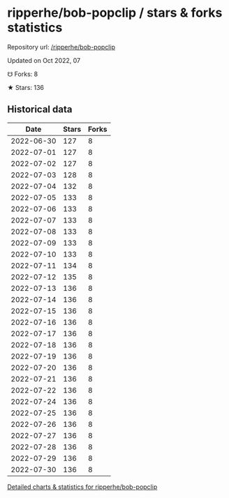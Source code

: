 # ripperhe/bob-popclip / stars & forks statistics

Repository url: [/ripperhe/bob-popclip](https://github.com/ripperhe/bob-popclip)

Updated on Oct 2022, 07

☋ Forks: 8

★ Stars: 136

## Historical data
| Date | Stars | Forks |
|------|-------|-------|
| 2022-06-30 | 127 | 8 | 
| 2022-07-01 | 127 | 8 | 
| 2022-07-02 | 127 | 8 | 
| 2022-07-03 | 128 | 8 | 
| 2022-07-04 | 132 | 8 | 
| 2022-07-05 | 133 | 8 | 
| 2022-07-06 | 133 | 8 | 
| 2022-07-07 | 133 | 8 | 
| 2022-07-08 | 133 | 8 | 
| 2022-07-09 | 133 | 8 | 
| 2022-07-10 | 133 | 8 | 
| 2022-07-11 | 134 | 8 | 
| 2022-07-12 | 135 | 8 | 
| 2022-07-13 | 136 | 8 | 
| 2022-07-14 | 136 | 8 | 
| 2022-07-15 | 136 | 8 | 
| 2022-07-16 | 136 | 8 | 
| 2022-07-17 | 136 | 8 | 
| 2022-07-18 | 136 | 8 | 
| 2022-07-19 | 136 | 8 | 
| 2022-07-20 | 136 | 8 | 
| 2022-07-21 | 136 | 8 | 
| 2022-07-22 | 136 | 8 | 
| 2022-07-24 | 136 | 8 | 
| 2022-07-25 | 136 | 8 | 
| 2022-07-26 | 136 | 8 | 
| 2022-07-27 | 136 | 8 | 
| 2022-07-28 | 136 | 8 | 
| 2022-07-29 | 136 | 8 | 
| 2022-07-30 | 136 | 8 | 


[Detailed charts & statistics for ripperhe/bob-popclip](https://reviewgithub.com/rep/ripperhe/bob-popclip)
